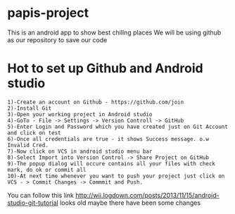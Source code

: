 # papis-project
This is an android app to show best chillng places
We will be using github as our repository to save our code


# Hot to set up Github and Android studio
    1)-Create an account on Github - https://github.com/join
    2)-Install Git
    3)-Open your working project in Android studio
    4)-GoTo - File -> Settings -> Version Controll -> GitHub
    5)-Enter Login and Password which you have created just on Git Account and click on test
    6)-Once all credentials are true - it shows Success message. o.w Invalid Cred.
    7)-Now click on VCS in android studio menu bar
    8)-Select Import into Version Control -> Share Project on GitHub
    9)-The popup dialog will occure contains all your files with check mark, do ok or commit all
    10)-At next time whenever you want to push your project just click on VCS - > Commit Changes -> Commmit and Push.
  
  You can follow this link 
      http://wii.logdown.com/posts/2013/11/15/android-studio-git-tutorial
      looks old maybe there have been some changes 


